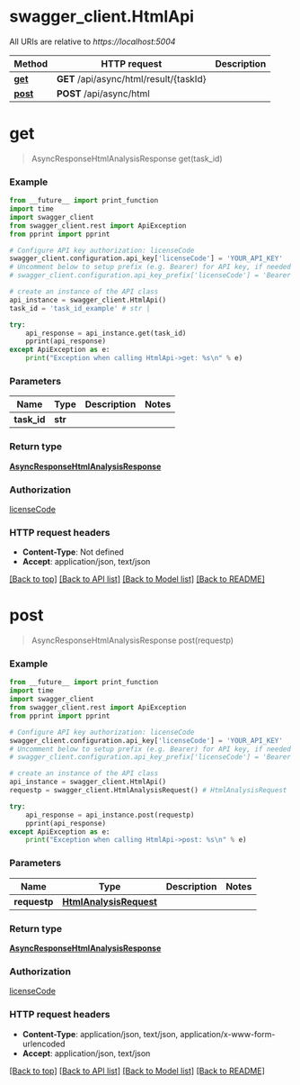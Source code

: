 # swagger_client.HtmlApi

All URIs are relative to *https://localhost:5004*

Method | HTTP request | Description
------------- | ------------- | -------------
[**get**](HtmlApi.md#get) | **GET** /api/async/html/result/{taskId} | 
[**post**](HtmlApi.md#post) | **POST** /api/async/html | 


# **get**
> AsyncResponseHtmlAnalysisResponse get(task_id)



### Example 
```python
from __future__ import print_function
import time
import swagger_client
from swagger_client.rest import ApiException
from pprint import pprint

# Configure API key authorization: licenseCode
swagger_client.configuration.api_key['licenseCode'] = 'YOUR_API_KEY'
# Uncomment below to setup prefix (e.g. Bearer) for API key, if needed
# swagger_client.configuration.api_key_prefix['licenseCode'] = 'Bearer'

# create an instance of the API class
api_instance = swagger_client.HtmlApi()
task_id = 'task_id_example' # str | 

try: 
    api_response = api_instance.get(task_id)
    pprint(api_response)
except ApiException as e:
    print("Exception when calling HtmlApi->get: %s\n" % e)
```

### Parameters

Name | Type | Description  | Notes
------------- | ------------- | ------------- | -------------
 **task_id** | **str**|  | 

### Return type

[**AsyncResponseHtmlAnalysisResponse**](AsyncResponseHtmlAnalysisResponse.md)

### Authorization

[licenseCode](../README.md#licenseCode)

### HTTP request headers

 - **Content-Type**: Not defined
 - **Accept**: application/json, text/json

[[Back to top]](#) [[Back to API list]](../README.md#documentation-for-api-endpoints) [[Back to Model list]](../README.md#documentation-for-models) [[Back to README]](../README.md)

# **post**
> AsyncResponseHtmlAnalysisResponse post(requestp)



### Example 
```python
from __future__ import print_function
import time
import swagger_client
from swagger_client.rest import ApiException
from pprint import pprint

# Configure API key authorization: licenseCode
swagger_client.configuration.api_key['licenseCode'] = 'YOUR_API_KEY'
# Uncomment below to setup prefix (e.g. Bearer) for API key, if needed
# swagger_client.configuration.api_key_prefix['licenseCode'] = 'Bearer'

# create an instance of the API class
api_instance = swagger_client.HtmlApi()
requestp = swagger_client.HtmlAnalysisRequest() # HtmlAnalysisRequest | 

try: 
    api_response = api_instance.post(requestp)
    pprint(api_response)
except ApiException as e:
    print("Exception when calling HtmlApi->post: %s\n" % e)
```

### Parameters

Name | Type | Description  | Notes
------------- | ------------- | ------------- | -------------
 **requestp** | [**HtmlAnalysisRequest**](HtmlAnalysisRequest.md)|  | 

### Return type

[**AsyncResponseHtmlAnalysisResponse**](AsyncResponseHtmlAnalysisResponse.md)

### Authorization

[licenseCode](../README.md#licenseCode)

### HTTP request headers

 - **Content-Type**: application/json, text/json, application/x-www-form-urlencoded
 - **Accept**: application/json, text/json

[[Back to top]](#) [[Back to API list]](../README.md#documentation-for-api-endpoints) [[Back to Model list]](../README.md#documentation-for-models) [[Back to README]](../README.md)


